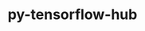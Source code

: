 ---
title: "py-tensorflow-hub"
layout: cache
categories: [package, develop]
meta: {"compilers": ["gcc@=13.2.0"], "num_specs": 12, "num_specs_by_stack": {"ml-linux-aarch64-cpu": 6, "ml-linux-aarch64-cuda": 6, "ml-linux-x86_64-cpu": 6, "ml-linux-x86_64-cuda": 6, "ml-linux-x86_64-rocm": 6, "root": 12}, "oss": ["ubuntu24.04"], "platforms": ["linux"], "stacks": ["ml-linux-aarch64-cpu", "ml-linux-aarch64-cuda", "ml-linux-x86_64-cpu", "ml-linux-x86_64-cuda", "ml-linux-x86_64-rocm", "root"], "targets": ["aarch64", "x86_64_v3"], "versions": ["0.12.0"]}
spec_details: [{"compiler": "gcc@=13.2.0", "hash": "am55gph3k5zuafpdoifgohw4nz3a46h3", "os": "ubuntu24.04", "platform": "linux", "size": "-", "stacks": ["ml-linux-aarch64-cpu", "ml-linux-aarch64-cuda", "root"], "target": "aarch64", "variants": ["build_system=generic", "patches=e0dd39d"], "versions": ["0.12.0"]}, {"compiler": "gcc@=13.2.0", "hash": "cqc2gmmxdsobu4diiyos33hmj2v3c4kt", "os": "ubuntu24.04", "platform": "linux", "size": "-", "stacks": ["ml-linux-x86_64-cpu", "ml-linux-x86_64-cuda", "ml-linux-x86_64-rocm", "root"], "target": "x86_64_v3", "variants": ["build_system=generic", "patches=e0dd39d"], "versions": ["0.12.0"]}, {"compiler": "gcc@=13.2.0", "hash": "dlxfr7xawoeo5gabxeuucjlrkbhjeqoo", "os": "ubuntu24.04", "platform": "linux", "size": "-", "stacks": ["ml-linux-x86_64-cpu", "ml-linux-x86_64-cuda", "ml-linux-x86_64-rocm", "root"], "target": "x86_64_v3", "variants": ["build_system=generic", "patches=e0dd39d"], "versions": ["0.12.0"]}, {"compiler": "gcc@=13.2.0", "hash": "g3alg6rcok77ceia3747fmxbjxiivwrx", "os": "ubuntu24.04", "platform": "linux", "size": "-", "stacks": ["ml-linux-x86_64-cpu", "ml-linux-x86_64-cuda", "ml-linux-x86_64-rocm", "root"], "target": "x86_64_v3", "variants": ["build_system=generic", "patches=e0dd39d"], "versions": ["0.12.0"]}, {"compiler": "gcc@=13.2.0", "hash": "gikydmw3pdz54mx6zuo3mjq3rjgqkgts", "os": "ubuntu24.04", "platform": "linux", "size": "-", "stacks": ["ml-linux-x86_64-cpu", "ml-linux-x86_64-cuda", "ml-linux-x86_64-rocm", "root"], "target": "x86_64_v3", "variants": ["build_system=generic", "patches=e0dd39d"], "versions": ["0.12.0"]}, {"compiler": "gcc@=13.2.0", "hash": "h5x2lf3qyj4wdj5kkpfds64cr45sj6ed", "os": "ubuntu24.04", "platform": "linux", "size": "-", "stacks": ["ml-linux-aarch64-cpu", "ml-linux-aarch64-cuda", "root"], "target": "aarch64", "variants": ["build_system=generic", "patches=e0dd39d"], "versions": ["0.12.0"]}, {"compiler": "gcc@=13.2.0", "hash": "qzeyzto7ebsqtbdt4qoaxnbjkcxrlssw", "os": "ubuntu24.04", "platform": "linux", "size": "-", "stacks": ["ml-linux-x86_64-cpu", "ml-linux-x86_64-cuda", "ml-linux-x86_64-rocm", "root"], "target": "x86_64_v3", "variants": ["build_system=generic", "patches=e0dd39d"], "versions": ["0.12.0"]}, {"compiler": "gcc@=13.2.0", "hash": "rm2vetqgyzsgcudxehdxpptxjgvtugiv", "os": "ubuntu24.04", "platform": "linux", "size": "-", "stacks": ["ml-linux-aarch64-cpu", "ml-linux-aarch64-cuda", "root"], "target": "aarch64", "variants": ["build_system=generic", "patches=e0dd39d"], "versions": ["0.12.0"]}, {"compiler": "gcc@=13.2.0", "hash": "rrwf22sn27iechybpwdo4hybrz3iqybb", "os": "ubuntu24.04", "platform": "linux", "size": "-", "stacks": ["ml-linux-x86_64-cpu", "ml-linux-x86_64-cuda", "ml-linux-x86_64-rocm", "root"], "target": "x86_64_v3", "variants": ["build_system=generic", "patches=e0dd39d"], "versions": ["0.12.0"]}, {"compiler": "gcc@=13.2.0", "hash": "ty36eduqsjehpjnmnlzf33dw5buvl6ci", "os": "ubuntu24.04", "platform": "linux", "size": "-", "stacks": ["ml-linux-aarch64-cpu", "ml-linux-aarch64-cuda", "root"], "target": "aarch64", "variants": ["build_system=generic", "patches=e0dd39d"], "versions": ["0.12.0"]}, {"compiler": "gcc@=13.2.0", "hash": "wio45rzjjiusy5qbzcedyrsap5o4hpxp", "os": "ubuntu24.04", "platform": "linux", "size": "-", "stacks": ["ml-linux-aarch64-cpu", "ml-linux-aarch64-cuda", "root"], "target": "aarch64", "variants": ["build_system=generic", "patches=e0dd39d"], "versions": ["0.12.0"]}, {"compiler": "gcc@=13.2.0", "hash": "xzwcm4lj5fqrvjo75erhm45ugj265d25", "os": "ubuntu24.04", "platform": "linux", "size": "-", "stacks": ["ml-linux-aarch64-cpu", "ml-linux-aarch64-cuda", "root"], "target": "aarch64", "variants": ["build_system=generic", "patches=e0dd39d"], "versions": ["0.12.0"]}]
---